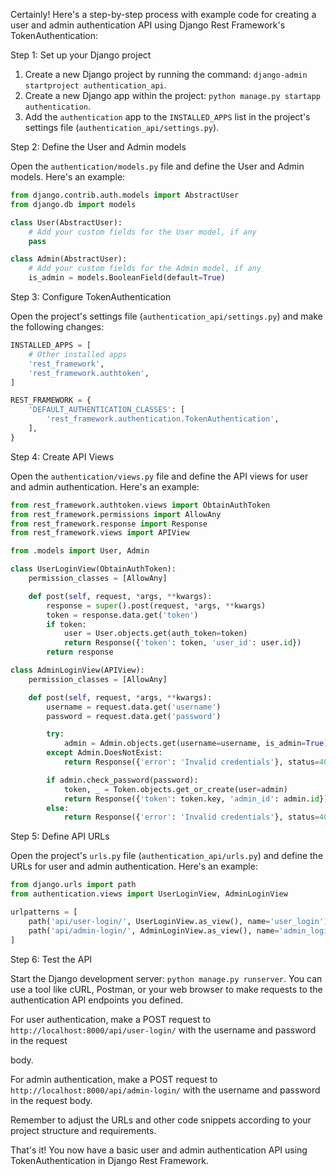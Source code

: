 Certainly! Here's a step-by-step process with example code for creating a user and admin authentication API using Django Rest Framework's TokenAuthentication:

Step 1: Set up your Django project

1. Create a new Django project by running the command: `django-admin startproject authentication_api`.
2. Create a new Django app within the project: `python manage.py startapp authentication`.
3. Add the `authentication` app to the `INSTALLED_APPS` list in the project's settings file (`authentication_api/settings.py`).

Step 2: Define the User and Admin models

Open the `authentication/models.py` file and define the User and Admin models. Here's an example:

```python
from django.contrib.auth.models import AbstractUser
from django.db import models

class User(AbstractUser):
    # Add your custom fields for the User model, if any
    pass

class Admin(AbstractUser):
    # Add your custom fields for the Admin model, if any
    is_admin = models.BooleanField(default=True)
```

Step 3: Configure TokenAuthentication

Open the project's settings file (`authentication_api/settings.py`) and make the following changes:

```python
INSTALLED_APPS = [
    # Other installed apps
    'rest_framework',
    'rest_framework.authtoken',
]

REST_FRAMEWORK = {
    'DEFAULT_AUTHENTICATION_CLASSES': [
        'rest_framework.authentication.TokenAuthentication',
    ],
}
```

Step 4: Create API Views

Open the `authentication/views.py` file and define the API views for user and admin authentication. Here's an example:

```python
from rest_framework.authtoken.views import ObtainAuthToken
from rest_framework.permissions import AllowAny
from rest_framework.response import Response
from rest_framework.views import APIView

from .models import User, Admin

class UserLoginView(ObtainAuthToken):
    permission_classes = [AllowAny]

    def post(self, request, *args, **kwargs):
        response = super().post(request, *args, **kwargs)
        token = response.data.get('token')
        if token:
            user = User.objects.get(auth_token=token)
            return Response({'token': token, 'user_id': user.id})
        return response

class AdminLoginView(APIView):
    permission_classes = [AllowAny]

    def post(self, request, *args, **kwargs):
        username = request.data.get('username')
        password = request.data.get('password')

        try:
            admin = Admin.objects.get(username=username, is_admin=True)
        except Admin.DoesNotExist:
            return Response({'error': 'Invalid credentials'}, status=400)

        if admin.check_password(password):
            token, _ = Token.objects.get_or_create(user=admin)
            return Response({'token': token.key, 'admin_id': admin.id})
        else:
            return Response({'error': 'Invalid credentials'}, status=400)
```

Step 5: Define API URLs

Open the project's `urls.py` file (`authentication_api/urls.py`) and define the URLs for user and admin authentication. Here's an example:

```python
from django.urls import path
from authentication.views import UserLoginView, AdminLoginView

urlpatterns = [
    path('api/user-login/', UserLoginView.as_view(), name='user_login'),
    path('api/admin-login/', AdminLoginView.as_view(), name='admin_login'),
]
```

Step 6: Test the API

Start the Django development server: `python manage.py runserver`. You can use a tool like cURL, Postman, or your web browser to make requests to the authentication API endpoints you defined.

For user authentication, make a POST request to `http://localhost:8000/api/user-login/` with the username and password in the request

 body.

For admin authentication, make a POST request to `http://localhost:8000/api/admin-login/` with the username and password in the request body.

Remember to adjust the URLs and other code snippets according to your project structure and requirements.

That's it! You now have a basic user and admin authentication API using TokenAuthentication in Django Rest Framework.
